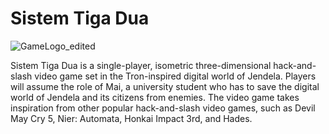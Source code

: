 # Sistem Tiga Dua
![GameLogo_edited](https://github.com/user-attachments/assets/e6b1a650-ffef-4615-803b-9c2e3f8611b3)

Sistem Tiga Dua is a single-player, isometric three-dimensional hack-and-slash video game set in the Tron-inspired digital world of Jendela. Players will assume the role of Mai, a university student who has to save the digital world of Jendela and its citizens from enemies. The video game takes inspiration from other popular hack-and-slash video games, such as Devil May Cry 5, Nier: Automata, Honkai Impact 3rd, and Hades.
